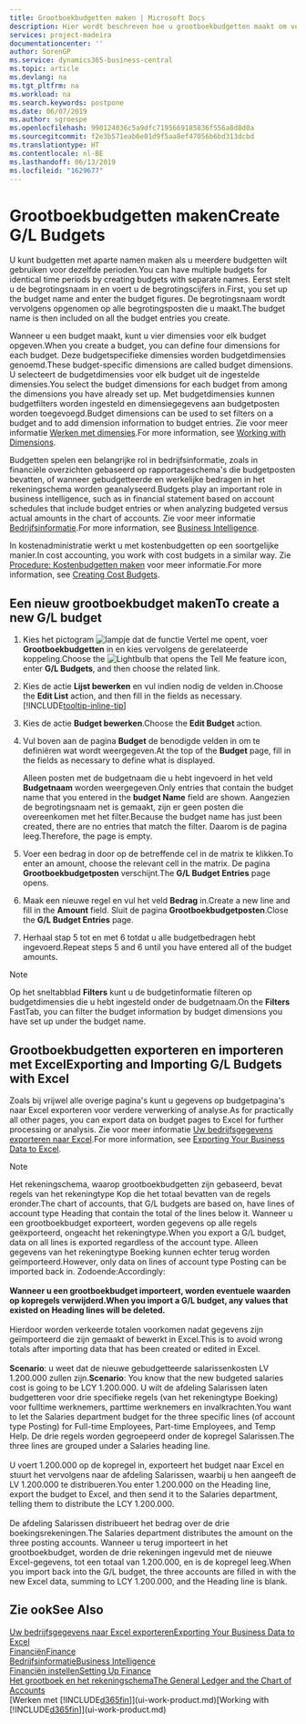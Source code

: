 ```yaml
---
title: Grootboekbudgetten maken | Microsoft Docs
description: Hier wordt beschreven hoe u grootboekbudgetten maakt om verschillende financiële activiteiten te prognosticeren en dimensies toewijst voor bedrijfsinformatiedoeleinden.
services: project-madeira
documentationcenter: ''
author: SorenGP
ms.service: dynamics365-business-central
ms.topic: article
ms.devlang: na
ms.tgt_pltfrm: na
ms.workload: na
ms.search.keywords: postpone
ms.date: 06/07/2019
ms.author: sgroespe
ms.openlocfilehash: 990124036c5a9dfc7195669185836f556a8d8d0a
ms.sourcegitcommit: f2e3b571eab6e01d9f5aa8ef47056b6bd313dcbd
ms.translationtype: HT
ms.contentlocale: nl-BE
ms.lasthandoff: 06/13/2019
ms.locfileid: "1629677"
---
```

# <a name="create-gl-budgets"></a><span data-ttu-id="f9333-103">Grootboekbudgetten maken</span><span class="sxs-lookup"><span data-stu-id="f9333-103">Create G/L Budgets</span></span>
<span data-ttu-id="f9333-104">U kunt budgetten met aparte namen maken als u meerdere budgetten wilt gebruiken voor dezelfde perioden.</span><span class="sxs-lookup"><span data-stu-id="f9333-104">You can have multiple budgets for identical time periods by creating budgets with separate names.</span></span> <span data-ttu-id="f9333-105">Eerst stelt u de begrotingsnaam in en voert u de begrotingscijfers in.</span><span class="sxs-lookup"><span data-stu-id="f9333-105">First, you set up the budget name and enter the budget figures.</span></span> <span data-ttu-id="f9333-106">De begrotingsnaam wordt vervolgens opgenomen op alle begrotingsposten die u maakt.</span><span class="sxs-lookup"><span data-stu-id="f9333-106">The budget name is then included on all the budget entries you create.</span></span>  

<span data-ttu-id="f9333-107">Wanneer u een budget maakt, kunt u vier dimensies voor elk budget opgeven.</span><span class="sxs-lookup"><span data-stu-id="f9333-107">When you create a budget, you can define four dimensions for each budget.</span></span> <span data-ttu-id="f9333-108">Deze budgetspecifieke dimensies worden budgetdimensies genoemd.</span><span class="sxs-lookup"><span data-stu-id="f9333-108">These budget-specific dimensions are called budget dimensions.</span></span> <span data-ttu-id="f9333-109">U selecteert de budgetdimensies voor elk budget uit de ingestelde dimensies.</span><span class="sxs-lookup"><span data-stu-id="f9333-109">You select the budget dimensions for each budget from among the dimensions you have already set up.</span></span> <span data-ttu-id="f9333-110">Met budgetdimensies kunnen budgetfilters worden ingesteld en dimensiegegevens aan budgetposten worden toegevoegd.</span><span class="sxs-lookup"><span data-stu-id="f9333-110">Budget dimensions can be used to set filters on a budget and to add dimension information to budget entries.</span></span> <span data-ttu-id="f9333-111">Zie voor meer informatie [Werken met dimensies](finance-dimensions.md).</span><span class="sxs-lookup"><span data-stu-id="f9333-111">For more information, see [Working with Dimensions](finance-dimensions.md).</span></span>

<span data-ttu-id="f9333-112">Budgetten spelen een belangrijke rol in bedrijfsinformatie, zoals in financiële overzichten gebaseerd op rapportageschema's die budgetposten bevatten, of wanneer gebudgetteerde en werkelijke bedragen in het rekeningschema worden geanalyseerd.</span><span class="sxs-lookup"><span data-stu-id="f9333-112">Budgets play an important role in business intelligence, such as in financial statement based on account schedules that include budget entries or when analyzing budgeted versus actual amounts in the chart of accounts.</span></span> <span data-ttu-id="f9333-113">Zie voor meer informatie [Bedrijfsinformatie](bi.md).</span><span class="sxs-lookup"><span data-stu-id="f9333-113">For more information, see [Business Intelligence](bi.md).</span></span>

<span data-ttu-id="f9333-114">In kostenadministratie werkt u met kostenbudgetten op een soortgelijke manier.</span><span class="sxs-lookup"><span data-stu-id="f9333-114">In cost accounting, you work with cost budgets in a similar way.</span></span> <span data-ttu-id="f9333-115">Zie [Procedure: Kostenbudgetten maken](finance-create-cost-budgets.md) voor meer informatie.</span><span class="sxs-lookup"><span data-stu-id="f9333-115">For more information, see [Creating Cost Budgets](finance-create-cost-budgets.md).</span></span>    

## <a name="to-create-a-new-gl-budget"></a><span data-ttu-id="f9333-116">Een nieuw grootboekbudget maken</span><span class="sxs-lookup"><span data-stu-id="f9333-116">To create a new G/L budget</span></span>  
1. <span data-ttu-id="f9333-117">Kies het pictogram ![lampje dat de functie Vertel me opent](media/ui-search/search_small.png "Vertel me wat u wilt doen"), voer **Grootboekbudgetten** in en kies vervolgens de gerelateerde koppeling.</span><span class="sxs-lookup"><span data-stu-id="f9333-117">Choose the ![Lightbulb that opens the Tell Me feature](media/ui-search/search_small.png "Tell me what you want to do") icon, enter **G/L Budgets**, and then choose the related link.</span></span>  
2. <span data-ttu-id="f9333-118">Kies de actie **Lijst bewerken** en vul indien nodig de velden in.</span><span class="sxs-lookup"><span data-stu-id="f9333-118">Choose the **Edit List** action, and then fill in the fields as necessary.</span></span> [!INCLUDE[tooltip-inline-tip](includes/tooltip-inline-tip_md.md)]  
3. <span data-ttu-id="f9333-119">Kies de actie **Budget bewerken**.</span><span class="sxs-lookup"><span data-stu-id="f9333-119">Choose the **Edit Budget** action.</span></span>
4. <span data-ttu-id="f9333-120">Vul boven aan de pagina **Budget** de benodigde velden in om te definiëren wat wordt weergegeven.</span><span class="sxs-lookup"><span data-stu-id="f9333-120">At the top of the **Budget** page, fill in the fields as necessary to define what is displayed.</span></span>  

    <span data-ttu-id="f9333-121">Alleen posten met de budgetnaam die u hebt ingevoerd in het veld **Budgetnaam** worden weergegeven.</span><span class="sxs-lookup"><span data-stu-id="f9333-121">Only entries that contain the budget name that you entered in the **budget Name** field are shown.</span></span> <span data-ttu-id="f9333-122">Aangezien de begrotingsnaam net is gemaakt, zijn er geen posten die overeenkomen met het filter.</span><span class="sxs-lookup"><span data-stu-id="f9333-122">Because the budget name has just been created, there are no entries that match the filter.</span></span> <span data-ttu-id="f9333-123">Daarom is de pagina leeg.</span><span class="sxs-lookup"><span data-stu-id="f9333-123">Therefore, the page is empty.</span></span>  
5. <span data-ttu-id="f9333-124">Voer een bedrag in door op de betreffende cel in de matrix te klikken.</span><span class="sxs-lookup"><span data-stu-id="f9333-124">To enter an amount, choose the relevant cell in the matrix.</span></span> <span data-ttu-id="f9333-125">De pagina **Grootboekbudgetposten** verschijnt.</span><span class="sxs-lookup"><span data-stu-id="f9333-125">The **G/L Budget Entries** page opens.</span></span>  
6. <span data-ttu-id="f9333-126">Maak een nieuwe regel en vul het veld **Bedrag** in.</span><span class="sxs-lookup"><span data-stu-id="f9333-126">Create a new line and fill in the **Amount** field.</span></span> <span data-ttu-id="f9333-127">Sluit de pagina **Grootboekbudgetposten**.</span><span class="sxs-lookup"><span data-stu-id="f9333-127">Close the **G/L Budget Entries** page.</span></span>  
7. <span data-ttu-id="f9333-128">Herhaal stap 5 tot en met 6 totdat u alle budgetbedragen hebt ingevoerd.</span><span class="sxs-lookup"><span data-stu-id="f9333-128">Repeat steps 5 and 6 until you have entered all of the budget amounts.</span></span>  

> [!NOTE]  
>  <span data-ttu-id="f9333-129">Op het sneltabblad **Filters** kunt u de budgetinformatie filteren op budgetdimensies die u hebt ingesteld onder de budgetnaam.</span><span class="sxs-lookup"><span data-stu-id="f9333-129">On the **Filters** FastTab, you can filter the budget information by budget dimensions you have set up under the budget name.</span></span>

## <a name="exporting-and-importing-gl-budgets-with-excel"></a><span data-ttu-id="f9333-130">Grootboekbudgetten exporteren en importeren met Excel</span><span class="sxs-lookup"><span data-stu-id="f9333-130">Exporting and Importing G/L Budgets with Excel</span></span>
<span data-ttu-id="f9333-131">Zoals bij vrijwel alle overige pagina's kunt u gegevens op budgetpagina's naar Excel exporteren voor verdere verwerking of analyse.</span><span class="sxs-lookup"><span data-stu-id="f9333-131">As for practically all other pages, you can export data on budget pages to Excel for further processing or analysis.</span></span> <span data-ttu-id="f9333-132">Zie voor meer informatie [Uw bedrijfsgegevens exporteren naar Excel](about-export-data.md).</span><span class="sxs-lookup"><span data-stu-id="f9333-132">For more information, see [Exporting Your Business Data to Excel](about-export-data.md).</span></span>

> [!NOTE]
> <span data-ttu-id="f9333-133">Het rekeningschema, waarop grootboekbudgetten zijn gebaseerd, bevat regels van het rekeningtype Kop die het totaal bevatten van de regels eronder.</span><span class="sxs-lookup"><span data-stu-id="f9333-133">The chart of accounts, that G/L budgets are based on, have lines of account type Heading that contain the total of the lines below it.</span></span> <span data-ttu-id="f9333-134">Wanneer u een grootboekbudget exporteert, worden gegevens op alle regels geëxporteerd, ongeacht het rekeningtype.</span><span class="sxs-lookup"><span data-stu-id="f9333-134">When you export a G/L budget, data on all lines is exported regardless of the account type.</span></span> <span data-ttu-id="f9333-135">Alleen gegevens van het rekeningtype Boeking kunnen echter terug worden geïmporteerd.</span><span class="sxs-lookup"><span data-stu-id="f9333-135">However, only data on lines of account type Posting can be imported back in.</span></span> <span data-ttu-id="f9333-136">Zodoende:</span><span class="sxs-lookup"><span data-stu-id="f9333-136">Accordingly:</span></span> <br /><br /> <span data-ttu-id="f9333-137">**Wanneer u een grootboekbudget importeert, worden eventuele waarden op kopregels verwijderd.**</span><span class="sxs-lookup"><span data-stu-id="f9333-137">**When you import a G/L budget, any values that existed on Heading lines will be deleted.**</span></span> <br /><br /> <span data-ttu-id="f9333-138">Hierdoor worden verkeerde totalen voorkomen nadat gegevens zijn geïmporteerd die zijn gemaakt of bewerkt in Excel.</span><span class="sxs-lookup"><span data-stu-id="f9333-138">This is to avoid wrong totals after importing data that has been created or edited in Excel.</span></span><br /><br /> <span data-ttu-id="f9333-139">**Scenario**: u weet dat de nieuwe gebudgetteerde salarissenkosten LV 1.200.000 zullen zijn.</span><span class="sxs-lookup"><span data-stu-id="f9333-139">**Scenario**: You know that the new budgeted salaries cost is going to be LCY 1.200.000.</span></span> <span data-ttu-id="f9333-140">U wilt de afdeling Salarissen laten budgetteren voor drie specifieke regels (van het rekeningtype Boeking) voor fulltime werknemers, parttime werknemers en invalkrachten.</span><span class="sxs-lookup"><span data-stu-id="f9333-140">You want to let the Salaries department budget for the three specific lines (of account type Posting) for Full-time Employees, Part-time Employees, and Temp Help.</span></span> <span data-ttu-id="f9333-141">De drie regels worden gegroepeerd onder de kopregel Salarissen.</span><span class="sxs-lookup"><span data-stu-id="f9333-141">The three lines are grouped under a Salaries heading line.</span></span><br /><br /><span data-ttu-id="f9333-142">U voert 1.200.000 op de kopregel in, exporteert het budget naar Excel en stuurt het vervolgens naar de afdeling Salarissen, waarbij u hen aangeeft de LV 1.200.000 te distribueren.</span><span class="sxs-lookup"><span data-stu-id="f9333-142">You enter 1.200.000 on the Heading line, export the budget to Excel, and then send it to the Salaries department, telling them to distribute the LCY 1.200.000.</span></span><br /><br /> <span data-ttu-id="f9333-143">De afdeling Salarissen distribueert het bedrag over de drie boekingsrekeningen.</span><span class="sxs-lookup"><span data-stu-id="f9333-143">The Salaries department distributes the amount on the three posting accounts.</span></span> <span data-ttu-id="f9333-144">Wanneer u terug importeert in het grootboekbudget, worden de drie rekeningen ingevuld met de nieuwe Excel-gegevens, tot een totaal van 1.200.000, en is de kopregel leeg.</span><span class="sxs-lookup"><span data-stu-id="f9333-144">When you import back into the G/L budget, the three accounts are filled in with the new Excel data, summing to LCY 1.200.000, and the Heading line is blank.</span></span>

## <a name="see-also"></a><span data-ttu-id="f9333-145">Zie ook</span><span class="sxs-lookup"><span data-stu-id="f9333-145">See Also</span></span>
[<span data-ttu-id="f9333-146">Uw bedrijfsgegevens naar Excel exporteren</span><span class="sxs-lookup"><span data-stu-id="f9333-146">Exporting Your Business Data to Excel</span></span>](about-export-data.md)  
[<span data-ttu-id="f9333-147">Financiën</span><span class="sxs-lookup"><span data-stu-id="f9333-147">Finance</span></span>](finance.md)  
[<span data-ttu-id="f9333-148">Bedrijfsinformatie</span><span class="sxs-lookup"><span data-stu-id="f9333-148">Business Intelligence</span></span>](bi.md)  
[<span data-ttu-id="f9333-149">Financiën instellen</span><span class="sxs-lookup"><span data-stu-id="f9333-149">Setting Up Finance</span></span>](finance-setup-finance.md)  
[<span data-ttu-id="f9333-150">Het grootboek en het rekeningschema</span><span class="sxs-lookup"><span data-stu-id="f9333-150">The General Ledger and the Chart of Accounts</span></span>](finance-general-ledger.md)  
<span data-ttu-id="f9333-151">[Werken met [!INCLUDE[d365fin](includes/d365fin_md.md)]](ui-work-product.md)</span><span class="sxs-lookup"><span data-stu-id="f9333-151">[Working with [!INCLUDE[d365fin](includes/d365fin_md.md)]](ui-work-product.md)</span></span>  
